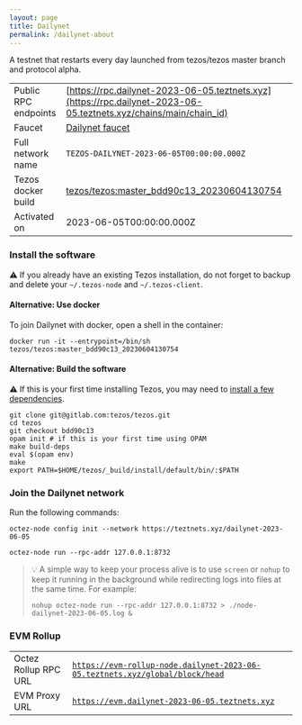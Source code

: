 ```yaml
---
layout: page
title: Dailynet
permalink: /dailynet-about
---
```


A testnet that restarts every day launched from tezos/tezos master branch and protocol alpha.

| | |
|-------|---------------------|
| Public RPC endpoints | [https://rpc.dailynet-2023-06-05.teztnets.xyz](https://rpc.dailynet-2023-06-05.teztnets.xyz/chains/main/chain_id)<br/> |
| Faucet | [Dailynet faucet](https://faucet.dailynet-2023-06-05.teztnets.xyz) |
| Full network name | `TEZOS-DAILYNET-2023-06-05T00:00:00.000Z` |
| Tezos docker build | [tezos/tezos:master_bdd90c13_20230604130754](https://hub.docker.com/r/tezos/tezos/tags?page=1&ordering=last_updated&name=master_bdd90c13_20230604130754) |
| Activated on | 2023-06-05T00:00:00.000Z |





### Install the software

⚠️  If you already have an existing Tezos installation, do not forget to backup and delete your `~/.tezos-node` and `~/.tezos-client`.



#### Alternative: Use docker

To join Dailynet with docker, open a shell in the container:

```
docker run -it --entrypoint=/bin/sh tezos/tezos:master_bdd90c13_20230604130754
```

#### Alternative: Build the software

⚠️  If this is your first time installing Tezos, you may need to [install a few dependencies](https://tezos.gitlab.io/introduction/howtoget.html#setting-up-the-development-environment-from-scratch).

```
git clone git@gitlab.com:tezos/tezos.git
cd tezos
git checkout bdd90c13
opam init # if this is your first time using OPAM
make build-deps
eval $(opam env)
make
export PATH=$HOME/tezos/_build/install/default/bin/:$PATH
```

### Join the Dailynet network

Run the following commands:

```
octez-node config init --network https://teztnets.xyz/dailynet-2023-06-05

octez-node run --rpc-addr 127.0.0.1:8732
```

> 💡 A simple way to keep your process alive is to use `screen` or `nohup` to keep it running in the background while redirecting logs into files at the same time. For example:
>
> ```bash=13
> nohup octez-node run --rpc-addr 127.0.0.1:8732 > ./node-dailynet-2023-06-05.log &
> ```


### EVM Rollup

| | |
|-------|---------------------|
| Octez Rollup RPC URL | [`https://evm-rollup-node.dailynet-2023-06-05.teztnets.xyz/global/block/head`](https://evm-rollup-node.dailynet-2023-06-05.teztnets.xyz) |
| EVM Proxy URL | [`https://evm.dailynet-2023-06-05.teztnets.xyz`](https://evm.dailynet-2023-06-05.teztnets.xyz) |




